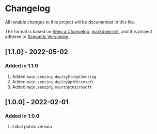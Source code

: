 # Changelog

All notable changes to this project will be documented in this file.

The format is based on [Keep a Changelog](https://keepachangelog.com/en/1.0.0/),
[markdownlint](https://dlaa.me/markdownlint/),
and this project adheres to [Semantic Versioning](https://semver.org/spec/v2.0.0.html).

## [1.1.0] - 2022-05-02

### Added in 1.1.0

1. Added `main.senzing.deployEtcOptSenzing`
1. Added `main.senzing.deployOptMicrosoft`
1. Added `main.senzing.mountOptMicrosoft`

## [1.0.0] - 2022-02-01

### Added in 1.0.0

1. Initial public version
